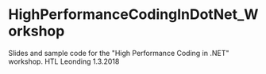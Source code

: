 # HighPerformanceCodingInDotNet_Workshop
Slides and sample code for the "High Performance Coding in .NET" workshop. 
HTL Leonding 1.3.2018
